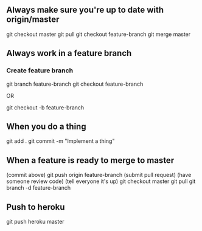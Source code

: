 ## Always make sure you're up to date with origin/master
git checkout master
git pull
git checkout feature-branch
git merge master

## Always work in a feature branch
### Create feature branch
git branch feature-branch
git checkout feature-branch

OR

git checkout -b feature-branch

## When you do a thing
git add .
git commit -m "Implement a thing"

## When a feature is ready to merge to master
(commit above)
git push origin feature-branch
(submit pull request)
(have someone review code)
(tell everyone it's up)
git checkout master
git pull
git branch -d feature-branch

## Push to heroku
git push heroku master
